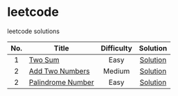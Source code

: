 # leetcode
leetcode solutions


|  No.  |           Title                                                                   | Difficulty |    Solution                                        |
|:-----:|-----------------------------------------------------------------------------------|:----------:|:--------------------------------------------------:|
|1      |[Two Sum](https://leetcode.com/problems/two-sum/)                                  |   Easy     | [Solution](/solutions/001_twoSum.py)               |
|2      |[Add Two Numbers](https://leetcode.com/problems/add-two-numbers/submissions/)      |   Medium   | [Solution](/solutions/002_addTwoNumbers.py)        |
|2      |[Palindrome Number](https://leetcode.com/problems/palindrome-number/submissions/)  |   Easy     | [Solution](/solutions/009_palindromeNumber.py)     |
